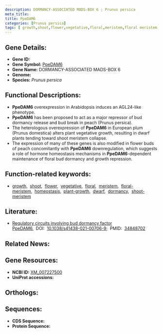 ```yaml
---
description: DORMANCY-ASSOCIATED MADS-BOX 6 ; Prunus persica
meta_title:
title: PpeDAM6
categories: [Prunus persica]
tags: [ growth,shoot,flower,vegetative,floral,meristem,floral meristem,homeostasis,plant growth,dwarf,dormancy,shoot meristem ]
---
```


## Gene Details:
- **Gene ID:** []()
- **Gene Symbol:** <u>PpeDAM6</u>
- **Gene Name:** DORMANCY-ASSOCIATED MADS-BOX 6
- **Genome:** []()
- **Species:** *Prunus persica*

## Functional Descriptions:
   - **PpeDAM6** overexpression in Arabidopsis induces an AGL24-like phenotype.
   - **PpeDAM6** has been proposed to act as a major repressor of bud dormancy release and bud break in peach (Prunus persica).
   - The heterologous overexpression of **PpeDAM6** in European plum (Prunus domestica) alters plant vegetative growth, resulting in dwarf plants tending toward shoot meristem collapse.
   - The expression of many of these genes is also modified in flower buds of peach concomitantly with **PpeDAM6** downregulation, which suggests a role of hormone homeostasis mechanisms in **PpeDAM6**-dependent maintenance of floral bud dormancy and growth repression.

## Function-related keywords:
   - [growth](/tags/growth/),&nbsp;&nbsp;[shoot](/tags/shoot/),&nbsp;&nbsp;[flower](/tags/flower/),&nbsp;&nbsp;[vegetative](/tags/vegetative/),&nbsp;&nbsp;[floral](/tags/floral/),&nbsp;&nbsp;[meristem](/tags/meristem/),&nbsp;&nbsp;[floral-meristem](/tags/floral-meristem/),&nbsp;&nbsp;[homeostasis](/tags/homeostasis/),&nbsp;&nbsp;[plant-growth](/tags/plant-growth/),&nbsp;&nbsp;[dwarf](/tags/dwarf/),&nbsp;&nbsp;[dormancy](/tags/dormancy/),&nbsp;&nbsp;[shoot-meristem](/tags/shoot-meristem/)

## Literature:
   - [Regulatory circuits involving bud dormancy factor PpeDAM6.](https://doi.org/10.1038/s41438-021-00706-9)&nbsp;&nbsp;DOI:&nbsp;&nbsp;[10.1038/s41438-021-00706-9](https://doi.org/10.1038/s41438-021-00706-9);&nbsp;&nbsp;PMID:&nbsp;&nbsp;[34848702](https://pubmed.ncbi.nlm.nih.gov/34848702/)

## Related News:

## Gene Resources:
- **NCBI ID:**  [XM_007227500](https://www.ncbi.nlm.nih.gov/gene/?term=XM_007227500)
- **UniProt accessions:**  [](https://www.uniprot.org/uniprotkb//entry)

## Orthologs:

## Sequences:
- **CDS Sequence:**
- **Protein Sequence:**
